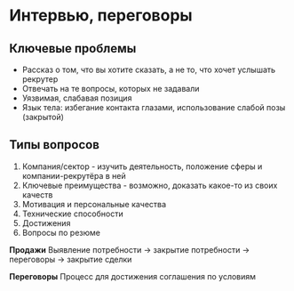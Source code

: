 # Интервью, переговоры

## Ключевые проблемы

- Рассказ о том, что вы хотите сказать, а не то, что хочет услышать рекрутер
- Отвечать на те вопросы, которых не задавали
- Уязвимая, слабавая позиция
- Язык тела: избегание контакта глазами, использование слабой позы (закрытой)

## Типы вопросов

1. Компания/сектор - изучить деятельность, положение сферы и компании-рекрутёра в ней
2. Ключевые преимущества - возможно, доказать какое-то из своих качеств
3. Мотивация и персональные качества
4. Технические способности
5. Достижения
6. Вопросы по резюме

**Продажи**
Выявление потребности → закрытие потребности → переговоры → закрытие сделки

**Переговоры**
Процесс для достижения соглашения по условиям
